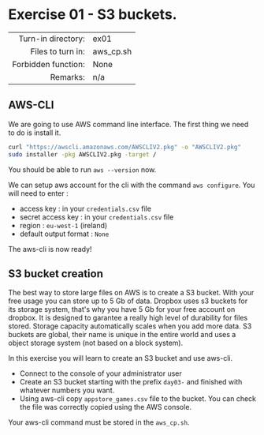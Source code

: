 # Exercise 01 - S3 buckets.

|                         |                    |
| -----------------------:| ------------------ |
|   Turn-in directory:    |  ex01              |
|   Files to turn in:     |  aws_cp.sh         |
|   Forbidden function:   |  None              |
|   Remarks:              |  n/a               |


## AWS-CLI

We are going to use AWS command line interface. The first thing we need to do is install it. 

```bash
curl "https://awscli.amazonaws.com/AWSCLIV2.pkg" -o "AWSCLIV2.pkg"
sudo installer -pkg AWSCLIV2.pkg -target /
```

You should be able to run `aws --version` now.

We can setup aws account for the cli with the command `aws configure`. You will need to enter :

- access key : in your `credentials.csv` file
- secret access key : in your `credentials.csv` file
- region : `eu-west-1` (ireland)
- default output format : `None`

The aws-cli is now ready!

## S3 bucket creation

The best way to store large files on AWS is to create a S3 bucket. With your free usage you can store up to 5 Gb of data. Dropbox uses s3 buckets for its storage system, that's why you have 5 Gb for your free account on dropbox. It is designed to garantee a really high level of durability for files stored. Storage capacity automatically scales when you add more data. S3 buckets are global, their name is unique in the entire world and uses a object storage system (not based on a block system).

In this exercise you will learn to create an S3 bucket and use aws-cli.

- Connect to the console of your administrator user
- Create an S3 bucket starting with the prefix `day03-` and finished with whatever numbers you want.
- Using aws-cli copy `appstore_games.csv` file to the bucket. You can check the file was correctly copied using the AWS console.

Your aws-cli command must be stored in the `aws_cp.sh`.
